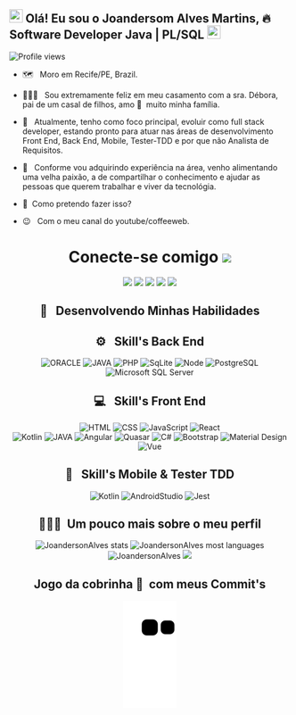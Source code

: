 
## <img src="https://github.com/TheDudeThatCode/TheDudeThatCode/blob/master/Assets/Earth.gif" width="24px" height="24px"> Olá! Eu sou o Joandersom Alves Martins, 🔥&nbsp; Software Developer Java | PL/SQL <img src="https://github.com/TheDudeThatCode/TheDudeThatCode/blob/master/Assets/Hi.gif" width="24px" height="24px">

<p align="left"> <img src="https://komarev.com/ghpvc/?username=JoandersonAlvesMartins&color=993399" alt="Profile views" /> </p>

- 🗺️ &nbsp; Moro em Recife/PE, Brazil.
- 👩‍👧‍👦 &nbsp; Sou extremamente feliz em meu casamento com a sra. Débora, pai de um casal de filhos, amo 💚 &nbsp;muito minha família.

- 🚀 &nbsp; Atualmente, tenho como foco principal, evoluir como full stack developer, estando pronto para atuar nas áreas de desenvolvimento Front End, Back End, Mobile, Tester-TDD e por que não Analista de Requisitos.
- 💚 &nbsp; Conforme vou adquirindo experiência na área, venho alimentando uma velha paixão, a de compartilhar o conhecimento e ajudar as pessoas que querem trabalhar e viver da tecnológia.
- 🤔 &nbsp;Como pretendo fazer isso?
- 😉 &nbsp; Com o meu canal do youtube/coffeeweb.

<div align="center">
<h1> Conecte-se comigo <img src="https://github.com/TheDudeThatCode/TheDudeThatCode/blob/master/Assets/Handshake.gif" height="52px"></h1>
  
<a href="#" ></a><img src="https://img.shields.io/website/http/monip.org.svg">
<a href="https://www.instagram.com/joandersonalvesmartins/"><img src="https://img.shields.io/badge/-instagram-E4405F?style=for-the-badge&logo=instagram&logoColor=white" target="_blank"></a>
<a href="https://www.linkedin.com/in/joandersonalvesmartins/"><img src="https://img.shields.io/badge/-linkedin-0077B5?style=for-the-badge&logo=linkedin&logoColor=white" target="_blank"></a>
<a href="https://www.youtube.com/channel/UCYlcXMwp5CEoG22KxV4aqmQ/"><img src="https://img.shields.io/badge/-youtube-FF0000?style=for-the-badge&logo=youtube&logoColor=white" target="_blank"></a>
<a href="mailto:joandersonmartins2013@gmail.com/"><img src="https://img.shields.io/badge/Gmail-D14836?style=for-the-badge&logo=gmail&logoColor=white" target="_blank"></a>
</div>

<div  align="center"> 
<h2 align="center" > 📝 &nbsp; Desenvolvendo Minhas Habilidades </h2>

<div>
 <h2> ⚙️ &nbsp; Skill's Back End </h2>
 
![ORACLE](https://img.shields.io/badge/-ORACLE-333333?style=flat&logo=ORACLE&logoColor=ff0000)
![JAVA](https://img.shields.io/badge/-JAVA-333333?style=flat&logo=JAVA&logoColor=ff0000)
![PHP](https://img.shields.io/badge/-PHP-333333?style=flat&logo=php)
![SqLite](https://img.shields.io/badge/-SqLite-333333?style=flat&logo=sqlite&logoColor=1572B6)
![Node](https://img.shields.io/badge/-Node.JS-333333?style=flat&logo=node.js)
![PostgreSQL](https://img.shields.io/badge/-PostgreSQL-333333?style=flat&logo=postgresql)  
![Microsoft SQL Server](https://img.shields.io/badge/-MicrosoftSQLServer-333333?style=flat&logo=MicrosoftSQLServer&logoColor=f6513f)     

</div>

<div>
<h2> 💻 &nbsp; Skill's Front End </h2>
 
![HTML](https://img.shields.io/badge/-HTML-333333?style=flat&logo=HTML5)
![CSS](https://img.shields.io/badge/-CSS-333333?style=flat&logo=CSS3&logoColor=1572B6)
![JavaScript](https://img.shields.io/badge/-JavaScript-333333?style=flat&logo=javascript)
![React](https://img.shields.io/badge/-React.JS-333333?style=flat&logo=react)
 <br>
![Kotlin](https://img.shields.io/badge/-Kotlin-333333?style=flat&logo=kotlin&logoColor=E535AB)
![JAVA](https://img.shields.io/badge/-JAVA-333333?style=flat&logo=JAVA&logoColor=ff0000)
![Angular](https://img.shields.io/badge/-Angular-333333?style=flat&logo=angular&logoColor=ff0000)
![Quasar](https://img.shields.io/badge/-Quasar-333333?style=flat&logo=quasar&logoColor=1572B6)
![C#](https://img.shields.io/badge/-Csharp.Net-333333?style=flat&logo=.net&logoColor=E535AB)
![Bootstrap](https://img.shields.io/badge/-Bootstrap-333333?style=flat&logo=bootstrap&logoColor=1572B6)
![Material Design](https://img.shields.io/badge/-MaterialDesign-333333?style=flat&logo=materialdesign&logoColor=E535AB)
![Vue](https://img.shields.io/badge/-Vue.JS-333333?style=flat&logo=vue.js)
</div>

<div>
<h2> 📱 &nbsp; Skill's Mobile & Tester TDD </h2>
  
![Kotlin](https://img.shields.io/badge/-Kotlin-333333?style=flat&logo=kotlin&logoColor=E535AB)
![AndroidStudio](https://img.shields.io/badge/-AndroidStudio-333333?style=flat&logo=AndroidStudio)
![Jest](https://img.shields.io/badge/-Jest-333333?style=flat&logo=jest&logoColor=E535AB)
  
</div>

<div align="center">
<h2>👨🏻‍💻 &nbsp;Um pouco mais sobre o meu perfil </h2>

<p align="center">
<img width="530em" src="https://github-readme-stats.vercel.app/api?username=joandersonalvesmartins&show_icons=true&theme=vision-friendly-dark" alt="JoandersonAlves stats"/>
<img width="530em" src="https://github-readme-stats.vercel.app/api/top-langs/?username=joandersonalvesmartins&layout=compact&langs_count=8&show_icons=true&theme=vision-friendly-dark" alt="JoandersonAlves most languages"/>
<img width="530em" src="https://github-readme-streak-stats.herokuapp.com/?user=joandersonalvesmartins&theme=dark" alt="JoandersonAlves" />
<img width="730em" src="https://activity-graph.herokuapp.com/graph?username=joandersonalvesmartins&theme=react-dark&bg_color=20232a&hide_border=true"/>
  </p>
 <h2> Jogo da cobrinha 🐍 &nbsp;com meus Commit's </h2>
  
![Snake animation](https://github.com/joandersonalvesmartins/joandersonalvesmartins/blob/output/github-contribution-grid-snake.svg)

</div>

